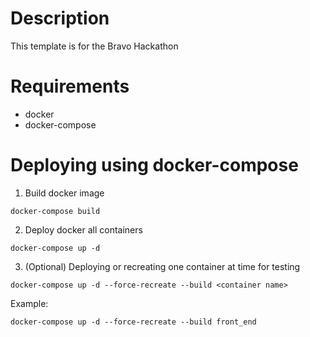 # Description

This template is for the Bravo Hackathon

# Requirements

- docker
- docker-compose

# Deploying using docker-compose

1. Build docker image

```
docker-compose build
```

2. Deploy docker all containers

```
docker-compose up -d
```

3. (Optional) Deploying or recreating one container at time for testing

```
docker-compose up -d --force-recreate --build <container name>
```
Example:
```
docker-compose up -d --force-recreate --build front_end
```
